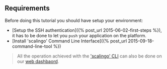 ## Requirements

Before doing this tutorial you should have setup your environment:

* [Setup the SSH authentication]({% post_url 2015-06-02-first-steps %}), it has to be done to let you `push` your application on the platform.
* [Install 'scalingo' Command Line Interface]({% post_url 2015-09-18-command-line-tool %})

<blockquote class="bg-info">
  All the operation achieved with the <a href="http://cli.scalingo.com">'scalingo' CLI</a> can also be done on our <a href="https://my.scalingo.com">web dashbaord</a>.
</blockquote>
